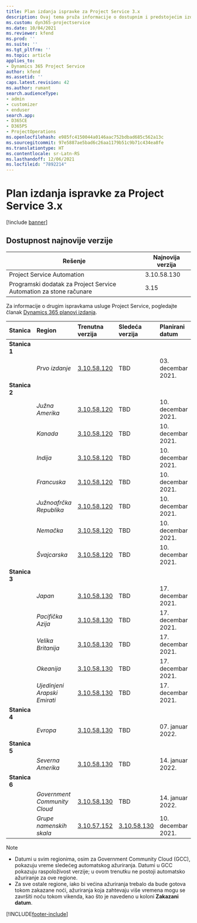 ```yaml
---
title: Plan izdanja ispravke za Project Service 3.x
description: Ovaj tema pruža informacije o dostupnim i predstojećim izdanjima Dynamics 365 Project Service Automation.
ms.custom: dyn365-projectservice
ms.date: 10/04/2021
ms.reviewer: kfend
ms.prod: ''
ms.suite: ''
ms.tgt_pltfrm: ''
ms.topic: article
applies_to:
- Dynamics 365 Project Service
author: kfend
ms.assetid: ''
caps.latest.revision: 42
ms.author: rumant
search.audienceType:
- admin
- customizer
- enduser
search.app:
- D365CE
- D365PS
- ProjectOperations
ms.openlocfilehash: e985fc4150044a0146aac752bdbad685c562a13c
ms.sourcegitcommit: 97e5887ae5bad6c26aa1179b51c9b71c434ea8fe
ms.translationtype: HT
ms.contentlocale: sr-Latn-RS
ms.lasthandoff: 12/06/2021
ms.locfileid: "7892214"
---
```

# <a name="update-release-schedule-for-project-service-3x"></a>Plan izdanja ispravke za Project Service 3.x

[!include [banner](../includes/psa-now-project-operations.md)]

## <a name="latest-version-availability"></a>Dostupnost najnovije verzije

| Rešenje  | Najnovija verzija |
|-------|----|
| Project Service Automation    | 3.10.58.130 |
| Programski dodatak za Project Service Automation za stone računare                | 3.15          |

Za informacije o drugim ispravkama usluge Project Service, pogledajte članak [Dynamics 365 planovi izdanja](/dynamics365/release-plans/). 

| Stanica  | Region | Trenutna verzija | Sledeća verzija |  Planirani datum
| :---   | :---   | :---   | :---   |:---   |         
|<strong>Stanica 1</strong> | |  |  | |
| | <i>Prvo izdanje</i> | [3.10.58.120](whats-new-ur-37.md) | TBD | 03. decembar 2021.
|<strong>Stanica 2</strong> | |  |  | |
| | <i>Južna Amerika</i> | [3.10.58.120](whats-new-ur-37.md) | TBD | 10. decembar 2021.
| | <i>Kanada</i> | [3.10.58.120](whats-new-ur-37.md) | TBD | 10. decembar 2021.
| | <i>Indija</i> | [3.10.58.120](whats-new-ur-37.md) | TBD | 10. decembar 2021.
| | <i>Francuska</i> | [3.10.58.120](whats-new-ur-37.md) | TBD | 10. decembar 2021.
| | <i>Južnoafrčka Republika</i> | [3.10.58.120](whats-new-ur-37.md) | TBD | 10. decembar 2021.
| | <i>Nemačka</i> | [3.10.58.120](whats-new-ur-37.md) | TBD | 10. decembar 2021.
| | <i>Švajcarska</i> | [3.10.58.120](whats-new-ur-37.md) | TBD | 10. decembar 2021.
|<strong>Stanica 3</strong> | |  |  | |
| | <i>Japan</i> | [3.10.58.130](whats-new-ur-37-5.md) | TBD | 17. decembar 2021.
| | <i>Pacifička Azija</i> | [3.10.58.130](whats-new-ur-37-5.md) | TBD | 17. decembar 2021.
| | <i>Velika Britanija</i> | [3.10.58.130](whats-new-ur-37-5.md) | TBD | 17. decembar 2021.
| | <i>Okeanija</i> | [3.10.58.130](whats-new-ur-37-5.md) | TBD | 17. decembar 2021.
| | <i>Ujedinjeni Arapski Emirati</i> | [3.10.58.130](whats-new-ur-37-5.md) | TBD | 17. decembar 2021.
|<strong>Stanica 4</strong> | |  |  | |
| | <i>Evropa</i> | [3.10.58.130](whats-new-ur-37-5.md) | TBD | 07. januar 2022.
|<strong>Stanica 5</strong> | |  |  | |
| | <i>Severna Amerika</i> | [3.10.58.130](whats-new-ur-37-5.md) | TBD | 14. januar 2022.
|<strong>Stanica 6</strong> | |  |  | |
| | <i>Government Community Cloud</i> | [3.10.58.130](whats-new-ur-37-5.md) | TBD | 14. januar 2022.
| | <i>Grupe namenskih skala</i> | [3.10.57.152](whats-new-ur-36.md) | [3.10.58.130](whats-new-ur-37-5.md) | 10. decembar 2021.



>[!Note]
> - Datumi u svim regionima, osim za Government Community Cloud (GCC), pokazuju vreme sledećeg automatskog ažuriranja. Datumi u GCC pokazuju raspoloživost verzije; u ovom trenutku ne postoji automatsko ažuriranje za ove regione.
> - Za sve ostale regione, iako bi većina ažuriranja trebalo da bude gotova tokom zakazane noći, ažuriranja koja zahtevaju više vremena mogu se završiti noću tokom vikenda, kao što je navedeno u koloni **Zakazani datum**.


[!INCLUDE[footer-include](../includes/footer-banner.md)]
